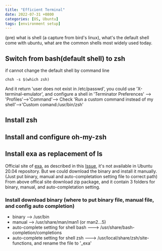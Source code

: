 ```yaml
---
title: "Efficient Terminal"
date: 2022-07-31 +0800
categories: [OS, Ubuntu]
tags: [environment setup]
---
```


(pre) what is shell (a capture from bird's linux), what's the default shell come with ubuntu, what are the common shells most widely used today.

## Switch from bash(default shell) to zsh
 if cannot change the default shell by command line
 ```
 chsh -s $(which zsh)
 ```
 And it return 'user does not exist in /etc/passwd', you could use 'X-terminal-emulator', and configure a shell in 'Terminator Preferences' --> 'Profiles'-->'Command'--> Check 'Run a custom command instead of my shell'-->'Custom comand:/usr/bin/zsh' 

## Install zsh 

## Install and configure oh-my-zsh

## Install exa as replacement of ls 
Official site of [exa](https://the.exa.website/), as described in this [Issue](https://github.com/ogham/exa/issues/783), it's not available in Ubuntu 20.04 repository. But we could download the binary and install it manually.(Just put binary, manual and auto-completation setting file to correct path)
From above offical site download zip package, and it contain 3 folders for binary, manual, and auto-completation setting.


### Install download binary (where to put binary file, manual file, and config auto completion)

 - binary -->  /usr/bin
 - manual -->  /usr/share/man/man1 (or man2...5)
 - auto-complete setting for shell bash ---> /usr/share/bash-completion/completions
 - auto-complete setting for shell zsh ---> /usr/local/share/zsh/site-functions, and rename the file to '_exa'

